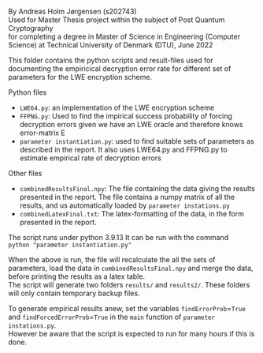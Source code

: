 By Andreas Holm Jørgensen  (s202743)  
Used for Master Thesis project within the subject of Post Quantum Cryptography  
for completing a degree in Master of Science in Engineering (Computer Science) at Technical University of Denmark (DTU), June 2022

This folder contains the python scripts and result-files used for documenting the
empiricical decryption error rate for different set of parameters for the LWE encryption scheme.

Python files
 - `LWE64.py`: an implementation of the LWE encryption scheme
 - `FFPNG.py`: Used to find the impirical success probability of forcing decryption errors given we have an LWE oracle and therefore knows error-matrix E
 - `parameter instantiation.py`: used to find suitable sets of parameters as described in the report. It also uses LWE64.py and FFPNG.py 
 to estimate empirical rate of decryption errors
 
 Other files
 - `combinedResultsFinal.npy`: The file containing the data giving the results presented in the report. 
 The file contains a numpy matrix of all the results, and us automatically loaded by `parameter instations.py`
 - `combinedLatexFinal.txt`: The latex-formatting of the data, in the form presented in the report.
 
The script runs under python 3.9.13 It can be run with the command  
`python "parameter instantiation.py"`

When the above is run, the file will recalculate the all the sets of parameters, load the data in `combinedResultsFinal.npy` 
and merge the data, before printing the results as a latex table.  
The script will generate two folders `results/` and `results2/`. These folders will only contain temporary backup files.

To generate empirical results anew, set the variables `findErrorProb`=`True` and `findForcedErrorProb`=`True` in the ``main`` function of `parameter instations.py`.  
However be aware that the script is expected to run for many hours if this is done.

 
 
